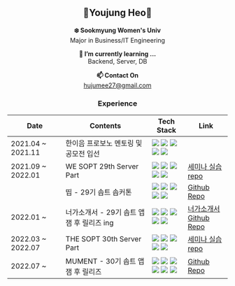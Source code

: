 <div align="center">
  
## 👻Youjung Heo👻

**❄️ Sookmyung Women's Univ**  
Major in Business/IT Engineering
  
**🌱 I’m currently learning ...**  
  Backend, Server, DB
  
**📫 Contact On**  
  hujumee27@gmail.com

### Experience
  | Date | Contents | Tech Stack | Link |
  |-----------------|--------------------------------------|----------|-------------|
  |2021.04 ~ 2021.11|한이음 프로보노 멘토링 및 공모전 입선|<img src="https://img.shields.io/badge/Python-3776AB?style=for-the-badge&logo=Python&logoColor=white"> <img src="https://img.shields.io/badge/AWS Lambda-FF9900?style=for-the-badge&logo=AWS Lambda&logoColor=white"> <img src="https://img.shields.io/badge/AWS Amplify-FF9900?style=for-the-badge&logo=AWS Amplify&logoColor=white"> </br><img src="https://img.shields.io/badge/Kotlin-7F52FF?style=for-the-badge&logo=Kotlin&logoColor=white"> <img src="https://img.shields.io/badge/Android-3DDC84?style=for-the-badge&logo=Android&logoColor=white">||
  |2021.09 ~ 2022.01|WE SOPT 29th Server Part|<img src="https://img.shields.io/badge/JavaScript-F7DF1E?style=for-the-badge&logo=JavaScript&logoColor=white"> <img src="https://img.shields.io/badge/Node.js-339933?style=for-the-badge&logo=Node.js&logoColor=white"> <img src="https://img.shields.io/badge/Express-000000?style=for-the-badge&logo=Express&logoColor=white"></br><img src="https://img.shields.io/badge/Firebase-FFCA28?style=for-the-badge&logo=Firebase&logoColor=white"> <img src="https://img.shields.io/badge/PostgreSQL-4169E1?style=for-the-badge&logo=PostgreSQL&logoColor=white">|[세미나 실습 repo](https://github.com/WE-SOPT-29-SERVER/Yoojung-Heo)|
  ||띱 - 29기 솝트 솝커톤|<img src="https://img.shields.io/badge/JavaScript-F7DF1E?style=for-the-badge&logo=JavaScript&logoColor=white"> <img src="https://img.shields.io/badge/Node.js-339933?style=for-the-badge&logo=Node.js&logoColor=white"> <img src="https://img.shields.io/badge/Express-000000?style=for-the-badge&logo=Express&logoColor=white"></br><img src="https://img.shields.io/badge/Firebase-FFCA28?style=for-the-badge&logo=Firebase&logoColor=white"> <img src="https://img.shields.io/badge/PostgreSQL-4169E1?style=for-the-badge&logo=PostgreSQL&logoColor=white">|[Github Repo](https://github.com/29th-sopkathon-ddip/ddip-server)|
  |2022.01 ~ |너가소개서 - 29기 솝트 앱잼 후 릴리즈 ing|<img src="https://img.shields.io/badge/JavaScript-F7DF1E?style=for-the-badge&logo=JavaScript&logoColor=white"> <img src="https://img.shields.io/badge/Node.js-339933?style=for-the-badge&logo=Node.js&logoColor=white"> <img src="https://img.shields.io/badge/Express-000000?style=for-the-badge&logo=Express&logoColor=white"></br><img src="https://img.shields.io/badge/Firebase-FFCA28?style=for-the-badge&logo=Firebase&logoColor=white"> <img src="https://img.shields.io/badge/PostgreSQL-4169E1?style=for-the-badge&logo=PostgreSQL&logoColor=white">|[너가소개서](https://www.neogasogaeseo.com/)</br>[Github Repo](https://github.com/Neogasogaeseo/Naega-Server)|
  |2022.03 ~ 2022.07|THE SOPT 30th Server Part|<img src="https://img.shields.io/badge/TypeScript-3178C6?style=for-the-badge&logo=TypeScript&logoColor=white"> <img src="https://img.shields.io/badge/Node.js-339933?style=for-the-badge&logo=Node.js&logoColor=white"> <img src="https://img.shields.io/badge/Express-000000?style=for-the-badge&logo=Express&logoColor=white"></br><img src="https://img.shields.io/badge/Amazon EC2-FF9900?style=for-the-badge&logo=Amazon EC2&logoColor=white"> <img src="https://img.shields.io/badge/MongoDB-47A248?style=for-the-badge&logo=MongoDB&logoColor=white">|[세미나 실습 repo](https://github.com/30th-THE-SOPT-Server-Part/YuJung)|
  |2022.07 ~ |MUMENT - 30기 솝트 앱잼 후 릴리즈|<img src="https://img.shields.io/badge/TypeScript-3178C6?style=for-the-badge&logo=TypeScript&logoColor=white"> <img src="https://img.shields.io/badge/Node.js-339933?style=for-the-badge&logo=Node.js&logoColor=white"> <img src="https://img.shields.io/badge/Express-000000?style=for-the-badge&logo=Express&logoColor=white"></br><img src="https://img.shields.io/badge/Amazon EC2-FF9900?style=for-the-badge&logo=Amazon EC2&logoColor=white"> <img src="https://img.shields.io/badge/MongoDB-47A248?style=for-the-badge&logo=MongoDB&logoColor=white"> <img src="https://img.shields.io/badge/MySQL-4479A1?style=for-the-badge&logo=MySQL&logoColor=white">|[Github Repo](https://github.com/team-MUMENT/MUMENT-SERVER)|


<!--
**hujumee/hujumee** is a ✨ _special_ ✨ repository because its `README.md` (this file) appears on your GitHub profile.

Here are some ideas to get you started:
🥑
- 🔭 I’m currently working on ...
- 🌱 I’m currently learning ...
- 👯 I’m looking to collaborate on ...
- 🤔 I’m looking for help with ...
- 💬 Ask me about ...
- 📫 How to reach me: ...
- 😄 Pronouns: ...
- ⚡ Fun fact: ...
-->

